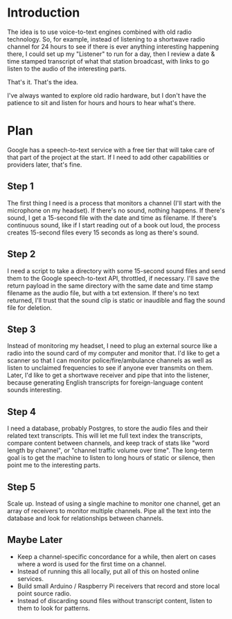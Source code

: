 # Introduction
The idea is to use voice-to-text engines combined with old radio technology. So, for example, instead of listening to a shortwave radio channel for 24 hours to see if there is ever anything interesting happening there, I could set up my "Listener" to run for a day, then I review a date & time stamped transcript of what that station broadcast, with links to go listen to the audio of the interesting parts.

That's it. That's the idea.

I've always wanted to explore old radio hardware, but I don't have the patience to sit and listen for hours and hours to hear what's there.

# Plan
Google has a speech-to-text service with a free tier that will take care of that part of the project at the start. If I need to add other capabilities or providers later, that's fine.

## Step 1
The first thing I need is a process that monitors a channel (I'll start with the microphone on my headset).
If there's no sound, nothing happens. If there's sound, I get a 15-second file with the date and time as filename.
If there's continuous sound, like if I start reading out of a book out loud, the process creates 15-second files every 15 seconds as long as there's sound.

## Step 2
I need a script to take a directory with some 15-second sound files and send them to the Google speech-to-text API, throttled, if necessary. 
I'll save the return payload in the same directory with the same date and time stamp filename as the audio file, but with a txt extension.
If there's no text returned, I'll trust that the sound clip is static or inaudible and flag the sound file for deletion.

## Step 3
Instead of monitoring my headset, I need to plug an external source like a radio into the sound card of my computer and monitor that.
I'd like to get a scanner so that I can monitor police/fire/ambulance channels as well as listen to unclaimed frequencies to see if anyone ever transmits on them.
Later, I'd like to get a shortwave receiver and pipe that into the listener, because generating English transcripts for foreign-language content sounds interesting.

## Step 4
I need a database, probably Postgres, to store the audio files and their related text transcripts.
This will let me full text index the transcripts, compare content between channels, and keep track of stats like "word length by channel", or "channel traffic volume over time".
The long-term goal is to get the machine to listen to long hours of static or silence, then point me to the interesting parts.

## Step 5
Scale up. Instead of using a single machine to monitor one channel, get an array of receivers to monitor multiple channels.
Pipe all the text into the database and look for relationships between channels. 

## Maybe Later
- Keep a channel-specific concordance for a while, then alert on cases where a word is used for the first time on a channel.
- Instead of running this all locally, put all of this on hosted online services.
- Build small Arduino / Raspberry Pi receivers that record and store local point source radio.
- Instead of discarding sound files without transcript content, listen to them to look for patterns.
